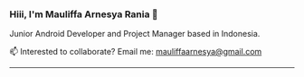 ### Hiii, I'm Mauliffa Arnesya Rania 👋
Junior Android Developer and Project Manager based in Indonesia.

📫 Interested to collaborate? Email me: mauliffaarnesya@gmail.com

-------------------------------------------------------------------------------
